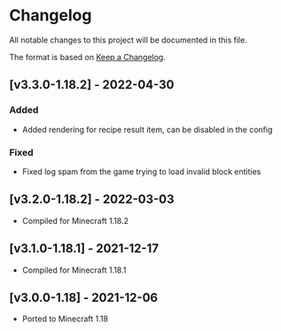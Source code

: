 # Changelog
All notable changes to this project will be documented in this file.

The format is based on [Keep a Changelog].

## [v3.3.0-1.18.2] - 2022-04-30
### Added
- Added rendering for recipe result item, can be disabled in the config
### Fixed
- Fixed log spam from the game trying to load invalid block entities

## [v3.2.0-1.18.2] - 2022-03-03
- Compiled for Minecraft 1.18.2

## [v3.1.0-1.18.1] - 2021-12-17
- Compiled for Minecraft 1.18.1

## [v3.0.0-1.18] - 2021-12-06
- Ported to Minecraft 1.18

[Keep a Changelog]: https://keepachangelog.com/en/1.0.0/

